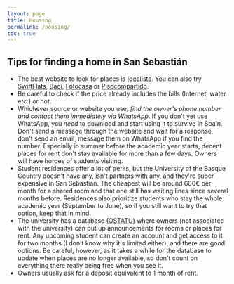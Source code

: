 ```yaml
---
layout: page
title: Housing
permalink: /housing/
toc: true
---
```


## Tips for finding a home in San Sebastián
- The best website to look for places is [Idealista](https://www.idealista.com/). You can also try [SwiftFlats](https://www.swiftflats.com/), [Badi](https://badi.com/), [Fotocasa](https://www.fotocasa.es/es/) or [Pisocompartido](https://www.pisocompartido.com/). 
- Be careful to check if the price already includes the bills (Internet, water etc.) or not.
- Whichever source or website you use, *find the owner's phone number and contact them immediately via WhatsApp*. If you don't yet use WhatsApp, you *need* to download and start using it to survive in Spain. Don't send a message through the website and wait for a response, don't send an email, message them on WhatsApp if you find the number. Especially in summer before the academic year starts, decent places for rent don't stay available for more than a few days. Owners will have hordes of students visiting.
- Student residences offer a lot of perks, but the University of the Basque Country doesn't have any, isn't partners with any, and they're super expensive in San Sebastián. The cheapest will be around 600€ per month for a shared room and that one still has waiting lines since several months before. Residences also prioritize students who stay the whole academic year (September to June), so if you still want to try that option, keep that in mind.
- The university has a database ([OSTATU](https://www.ehu.eus/ostatu/pisos/index.html)) where owners (not associated with the university) can put up announcements for rooms or places for rent. Any upcoming student can create an account and get access to it for two months (I don't know why it's limited either), and there are good options. Be careful, however, as it takes a while for the database to update when places are no longer available, so don't count on everything there really being free when you see it.
- Owners usually ask for a deposit equivalent to 1 month of rent.
